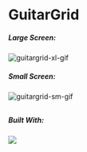 # GuitarGrid

##### Large Screen:
![guitargrid-xl-gif](https://github.com/JacobLars/GuitarGrid/assets/93320021/61bf6273-8970-4ad1-b7fe-827e8af8bb5d)


##### Small Screen:
![guitargrid-sm-gif](https://github.com/JacobLars/GuitarGrid/assets/93320021/d1cf3270-512c-409a-95e4-dbb42c15299f)

## 
##### Built With:
<img src="https://skillicons.dev/icons?i=java,spring,maven,html,tailwind,ts,next&perline=8" />

